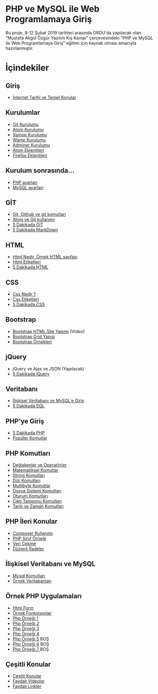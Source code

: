 
# PHP ve MySQL ile Web Programlamaya Giriş
Bu proje, 9-12 Şubat 2019 tarihleri arasında ORDU'da yapılacak olan "Mustafa Akgül Özgür Yazılım Kış Kampı" çerçevesindeki "PHP ve MySQL ile Web Programlamaya Giriş" eğitimi için kaynak olması amacıyla hazırlanmıştır.

# İçindekiler

## Giriş
- [İnternet Tarihi ve Temel Konular](https://github.com/kemtake/PHP-Egitimi/blob/master/giris.konulari.md)


## Kurulumlar
- [Git Kurulumu](https://github.com/kemtake/PHP-Egitimi/blob/master/gerekli.ortamlarin.kurulumu/kurulum.git.md)
- [Atom Kurulumu](https://github.com/kemtake/PHP-Egitimi/blob/master/gerekli.ortamlarin.kurulumu/kurulum.atom.md)
- [Xampp Kurulumu](https://github.com/kemtake/PHP-Egitimi/blob/master/gerekli.ortamlarin.kurulumu/kurulum.xampp.md)
- [Wamp Kurulumu](https://github.com/kemtake/PHP-Egitimi/blob/master/gerekli.ortamlarin.kurulumu/kurulum.wamp.md)
- [Adminer Kurulumu](https://github.com/kemtake/PHP-Egitimi/blob/master/gerekli.ortamlarin.kurulumu/kurulum.adminer.md)
- [Atom Eklentileri](https://github.com/kemtake/PHP-Egitimi/blob/master/eklentiler.atom.md)
- [Firefox Eklentileri](https://github.com/kemtake/PHP-Egitimi/blob/master/eklentiler.firefox.md)


## Kurulum sonrasında...
- [PHP ayarları](https://github.com/kemtake/PHP-Egitimi/blob/master/ayarlar.php.md)
- [MySQL ayarları](https://github.com/kemtake/PHP-Egitimi/blob/master/ayarlar.mysql.md)


## GİT
- [Git, Github ve git komutları](https://github.com/kemtake/PHP-Egitimi/blob/master/komutlar.git.md)
- [Atom ve Git kullanımı](https://github.com/kemtake/PHP-Egitimi/blob/master/kullanim.atom.git.md)
- [5 Dakikada GİT](https://learnxinyminutes.com/docs/tr-tr/git-tr/)
- [5 Dakikada MarkDown](https://learnxinyminutes.com/docs/tr-tr/markdown-tr/)


## HTML
- [Html Nedir, Örnek HTML sayfası](https://github.com/kemtake/PHP-Egitimi/blob/master/ornek.html.md)
- [Html Etiketleri](https://github.com/kemtake/PHP-Egitimi/blob/master/etiketler.html.md)
- [5 Dakikada HTML](https://learnxinyminutes.com/docs/tr-tr/html-tr/)


## CSS
- [Css Nedir ?](https://github.com/kemtake/PHP-Egitimi/blob/master/ornek.css.md)
- [Css Etiketleri](https://github.com/kemtake/PHP-Egitimi/blob/master/etiketler.css.md)
- [5 Dakikada CSS](https://learnxinyminutes.com/docs/tr-tr/css-tr/)


## Bootstrap
- [Bootstrap HTML Site Yapımı](https://www.youtube.com/watch?v=kLby3L7u-NQ) (Video)
- [Bootstrap Grid Yapısı](https://github.com/kemtake/PHP-Egitimi/blob/master/bootstrap.grid.md)
- [Bootstrap Örnekleri](https://github.com/kemtake/PHP-Egitimi/blob/master/bootstrap.ornekleri.md)


## jQuery
- jQuery ve Ajax ve JSON (Yapılacak)
- [5 Dakikada jQuery](https://learnxinyminutes.com/docs/jquery/)


## Veritabanı
- [İlişkisel Veritabanı ve MySQL'e Giriş](https://github.com/kemtake/PHP-Egitimi/blob/master/komutlar.mysql1.md)  
- [5 Dakikada SQL](https://learnxinyminutes.com/docs/sql/)  


## PHP'ye Giriş
- [5 Dakikada PHP](https://learnxinyminutes.com/docs/tr-tr/php-tr/)
- [Popüler Komutlar](https://github.com/kemtake/PHP-Egitimi/blob/master/komutlar.populer.md)


## PHP Komutları
- [Değişkenler ve Operatörler](https://github.com/kemtake/PHP-Egitimi/blob/master/degiskenler.islecler.md)
- [Matematiksel Komutlar](https://github.com/kemtake/PHP-Egitimi/blob/master/komutlar.matematik.md)
- [String Komutları](https://github.com/kemtake/PHP-Egitimi/blob/master/komutlar.dizge.md)
- [Dizi Komutları](https://github.com/kemtake/PHP-Egitimi/blob/master/komutlar.diziler.md)
- [Multibyte Komutlar](https://github.com/kemtake/PHP-Egitimi/blob/master/komutlar.multibyte.md)
- [Dosya Sistemi Komutları](https://github.com/kemtake/PHP-Egitimi/blob/master/komutlar.dosyasistemi.md)
- [Oturum Komutları](https://github.com/kemtake/PHP-Egitimi/blob/master/komutlar.oturum.md)
- [Çıktı Tamponu Komutları](https://github.com/kemtake/PHP-Egitimi/blob/master/komutlar.ciktitamponu.md)
- [Tarih ve Zaman Komutları](https://github.com/kemtake/PHP-Egitimi/blob/master/komutlar.tarihzaman.md)


## PHP İleri Konular
- [Composer Kullanımı](https://github.com/kemtake/PHP-Egitimi/blob/master/kullanim.composer.md)
- [PHP Sınıf Örneği](https://github.com/kemtake/PHP-Egitimi/blob/master/class.ornegi.md)
- [Veri Çekme](https://github.com/kemtake/PHP-Egitimi/blob/master/curl.ornegi.md)
- [Düzenli İfadeler](https://github.com/kemtake/PHP-Egitimi/blob/master/php.regex.md)


## İlişkisel Veritabanı ve MySQL
- [Mysql Komutları](https://github.com/kemtake/PHP-Egitimi/blob/master/komutlar.mysql2.md)
- [Örnek Veritabanları](https://github.com/kemtake/PHP-Egitimi/tree/master/ornek.veritabanlari)   


## Örnek PHP Uygulamaları
- [Html Form](https://github.com/kemtake/PHP-Egitimi/blob/master/ornek.html.form.md)
- [Örnek Fonksiyonlar](https://github.com/kemtake/PHP-Egitimi/blob/master/ornek.fonksiyonlar.md)
- [Php Örneği 1](https://github.com/kemtake/PHP-Egitimi/blob/master/php.ornek1.md)
- [Php Örneği 2](https://github.com/kemtake/PHP-Egitimi/blob/master/php.ornek2.md)
- [Php Örneği 3](https://github.com/kemtake/PHP-Egitimi/blob/master/php.ornek3.md)
- [Php Örneği 4](https://github.com/kemtake/PHP-Egitimi/blob/master/php.ornek4.md)
- [Php Örneği 5](https://github.com/kemtake/PHP-Egitimi/blob/master/php.ornek5.md) BOŞ
- [Php Örneği 6](https://github.com/kemtake/PHP-Egitimi/blob/master/php.ornek6.md) BOŞ
- [Php Örneği 7 ](https://github.com/kemtake/PHP-Egitimi/blob/master/php.ornek7.md) BOŞ


## Çeşitli Konular
- [Çeşitli Konular](https://github.com/kemtake/PHP-Egitimi/blob/master/cesitli.konular.md)
- [Faydalı Videolar](https://github.com/kemtake/PHP-Egitimi/blob/master/faydali.videolar.md)
- [Faydalı Linkler](https://github.com/kemtake/PHP-Egitimi/blob/master/faydali.linkler.md)
